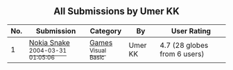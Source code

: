 ﻿<div align="center">

## All Submissions by Umer KK

</div>

No.  | Submission | Category | By   | User Rating
---- | ---------- | -------- | ---- | -----------
1 | [Nokia Snake<br /><sup>2004-03-31 01:05:06</sup>](https://github.com/Planet-Source-Code/umer-kk-nokia-snake__1-59725) | [Games<br /><sup>Visual Basic</sup>](../ByCategory/games__1-38.md) | Umer KK | 4.7 (28 globes from 6 users)
